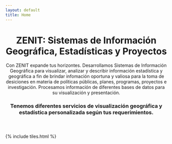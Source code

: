 ```yaml
---
layout: default
title: Home
---
```


<header>
<h1>ZENIT: Sistemas de Información Geográfica, Estadísticas y Proyectos</h1>
<p>Con ZENIT expande tus horizontes. Desarrollamos Sistemas de Información Geográfica para visualizar, analizar y describir información estadística y geográfica a fin de brindar infomación oportuna y valiosa para la toma de desiciones en materia de políticas públicas, planes, programas, proyectos e investigación. Procesamos información de diferentes bases de datos para su visualización y presentación.</p>

<p><h3>Tenemos diferentes servicios de visualización geográfica y estadística personalizada según tus requerimientos.</h3></p>
</header>

{% include tiles.html %}
